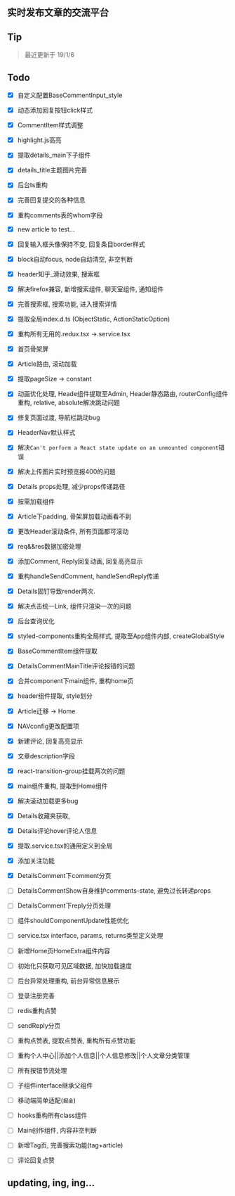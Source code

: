 ## 实时发布文章的交流平台
## Tip
> 最近更新于 19/1/6
## Todo
- [x] 自定义配置BaseCommentInput_style
- [x] 动态添加回复按钮click样式
- [x] CommentItem样式调整
- [x] highlight.js高亮
- [x] 提取details_main下子组件
- [x] details_title主题图片完善
- [x] 后台ts重构
- [x] 完善回复提交的各种信息
- [x] 重构comments表的whom字段
- [x] new article to test...
- [x] 回复输入框头像保持不变, 回复条目border样式
- [x] block自动focus, node自动清空, 非空判断
- [x] header知乎_滑动效果, 搜索框
- [x] 解决firefox兼容, 新增搜索组件, 聊天室组件, 通知组件
- [x] 完善搜索框, 搜索功能, 进入搜索详情

- [x] 提取全局index.d.ts (ObjectStatic, ActionStaticOption)
- [x] 重构所有无用的.redux.tsx ->.service.tsx
- [x] 首页骨架屏
- [x] Article路由, 滚动加载
- [x] 提取pageSize -> constant
- [x] 动画优化处理, Heade组件提取至Admin, Header静态路由, routerConfig组件重构, relative, absolute解决跳动问题
- [x] 修复页面过渡, 导航栏跳动bug
- [x] HeaderNav默认样式
- [x] 解决```Can't perform a React state update on an unmounted component```错误
- [x] 解决上传图片实时预览报400的问题
- [x] Details props处理, 减少props传递路径
- [x] 按需加载组件
- [x] Article下padding, 骨架屏加载动画看不到
- [x] 更改Header滚动条件, 所有页面都可滚动
- [x] req&&res数据加密处理
- [x] 添加Comment, Reply回复动画, 回复高亮显示
- [x] 重构handleSendComment, handleSendReply传递
- [x] Details固钉导致render两次.
- [x] 解决点击统一Link, 组件只渲染一次的问题
- [x] 后台查询优化
- [x] styled-components重构全局样式, 提取至App组件内部, createGlobalStyle
- [x] BaseCommentItem组件提取
- [x] DetailsCommentMainTitle评论报错的问题
- [x] 合并component下main组件, 重构home页
- [x] header组件提取, style划分
- [x] Article迁移 -> Home
- [x] NAVconfig更改配置项
- [x] 新建评论, 回复高亮显示
- [x] 文章description字段
- [x] react-transition-group挂载两次的问题
- [x] main组件重构, 提取到Home组件
- [x] 解决滚动加载更多bug
- [x] Details收藏夹获取,
- [x] Details评论hover评论人信息
- [x] 提取.service.tsx的通用定义到全局
- [x] 添加关注功能
- [x] DetailsComment下comment分页
- [ ] DetailsCommentShow自身维护comments-state, 避免过长转递props
- [ ] DetailsComment下reply分页处理
- [ ] 组件shouldComponentUpdate性能优化
- [ ] service.tsx interface, params, returns类型定义处理
- [ ] 新增Home页HomeExtra组件内容
- [ ] 初始化只获取可见区域数据, 加快加载速度
- [ ] 后台异常处理重构, 前台异常信息展示
- [ ] 登录注册完善
- [ ] redis重构点赞
- [ ] sendReply分页
- [ ] 重构点赞表, 提取点赞表, 重构所有点赞功能
- [ ] 重构个人中心||添加个人信息||个人信息修改||个人文章分类管理
- [ ] 所有按钮节流处理
- [ ] 子组件interface继承父组件
- [ ] 移动端简单适配(```掘金```)
- [ ] hooks重构所有class组件
- [ ] Main创作组件, 内容非空判断
- [ ] 新增Tag页, 完善搜索功能(tag+article)
- [ ] 评论回复点赞
## updating, ing, ing...